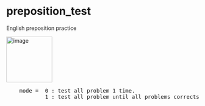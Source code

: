 # preposition_test
English preposition practice

<img width="120" alt="image" src="https://user-images.githubusercontent.com/80030558/176328175-3ef78253-c200-41fb-b4b2-a782e4bc801b.png">

<pre>
    mode =  0 : test all problem 1 time.
            1 : test all problem until all problems corrects.
